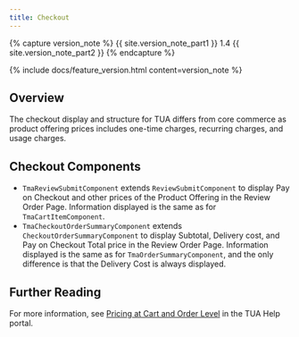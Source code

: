 ```yaml
---
title: Checkout
---
```


{% capture version_note %}
{{ site.version_note_part1 }} 1.4 {{ site.version_note_part2 }}
{% endcapture %}

{% include docs/feature_version.html content=version_note %}

## Overview

The checkout display and structure for TUA differs from core commerce as product offering prices includes one-time charges, recurring charges, and usage charges. 

## Checkout Components

- `TmaReviewSubmitComponent` extends `ReviewSubmitComponent` to display Pay on Checkout and other prices of the Product Offering in the Review Order Page. Information displayed is the same as for `TmaCartItemComponent`.
- `TmaCheckoutOrderSummaryComponent` extends `CheckoutOrderSummaryComponent` to display Subtotal, Delivery cost, and Pay on Checkout Total price in the Review Order Page. Information displayed is the same as for `TmaOrderSummaryComponent`, and the only difference is that the Delivery Cost is always displayed.

## Further Reading

For more information, see [Pricing at Cart and Order Level](https://help.sap.com/viewer/c762d9007c5c4f38bafbe4788446983e/2007/en-US/91a9faae27bb4a7f8baa46a57078cd61.html) in the TUA Help portal.
